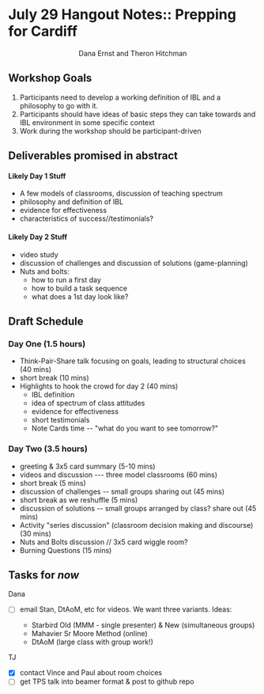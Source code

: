 # July 29 Hangout Notes:: Prepping for Cardiff

<center>Dana Ernst and Theron Hitchman</center>

## Workshop Goals

1. Participants need to develop a working definition of IBL and a philosophy to go with it.
2. Participants should have ideas of basic steps they can take towards and IBL environment in some specific context
3. Work during the workshop should be participant-driven

## Deliverables promised in abstract

#### Likely Day 1 Stuff
+ A few models of classrooms, discussion of teaching spectrum
+ philosophy and definition of IBL
+ evidence for effectiveness
+ characteristics of success//testimonials?

#### Likely Day 2 Stuff
+ video study
+ discussion of challenges and discussion of solutions (game-planning)
+ Nuts and bolts:
	+ how to run a first day
	+ how to build a task sequence
	+ what does a 1st day look like?

## Draft Schedule

### Day One (1.5 hours)
* Think-Pair-Share talk focusing on goals, leading to structural choices (40 mins)
* short break (10 mins)
* Highlights to hook the crowd for day 2 (40 mins)
	* IBL definition
	* idea of spectrum of class attitudes
	* evidence for effectiveness
	* short testimonials
	* Note Cards time  -- "what do you want to see tomorrow?"


### Day Two (3.5 hours)
* greeting & 3x5 card summary (5-10 mins)
* videos and discussion --- three model classrooms (60 mins)
* short break (5 mins)
* discussion of challenges -- small groups sharing out (45 mins)
* short break as we reshuffle (5 mins)
* discussion of solutions -- small groups arranged by class? share out (45 mins)
* Activity "series discussion" (classroom decision making and discourse) (30 mins)
* Nuts and Bolts discussion // 3x5 card wiggle room?
* Burning Questions (15 mins)

## Tasks for _now_

Dana

+ [ ] email Stan, DtAoM, etc for videos. We want three variants.
Ideas:

	+ Starbird Old (MMM - single presenter) & New (simultaneous groups)
	+ Mahavier Sr Moore Method (online)
	+ DtAoM (large class with group work!)

TJ

+ [x] contact Vince and Paul about room choices
+ [ ] get TPS talk into beamer format & post to github repo

